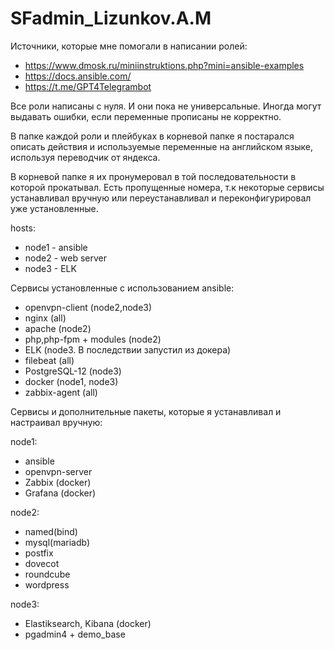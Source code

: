 # SFadmin_Lizunkov.A.M

Источники, которые мне помогали в написании ролей:
- https://www.dmosk.ru/miniinstruktions.php?mini=ansible-examples
- https://docs.ansible.com/
- https://t.me/GPT4Telegrambot 

Все роли написаны с нуля. И они пока не универсальные. Иногда могут выдавать ошибки, если переменные прописаны не корректно.

В папке каждой роли и плейбуках в корневой папке я постарался описать действия и используемые переменные на английском языке, используя переводчик от яндекса.

В корневой папке я их пронумеровал в той последовательности в которой прокатывал.
Есть пропущенные номера, т.к некоторые сервисы устанавливал вручную или переустанавливал и переконфигурировал уже установленные.


hosts:
  - node1 - ansible
  - node2 - web server
  - node3 - ELK

Сервисы установленные с использованием ansible:

- openvpn-client (node2,node3)
- nginx (all)
- apache (node2)
- php,php-fpm + modules (node2)
- ELK (node3. В последствии запустил из докера) 
- filebeat (all)
- PostgreSQL-12 (node3)
- docker (node1, node3)
- zabbix-agent (all)

Сервисы и дополнительные пакеты, которые я устанавливал и настраивал вручную:

node1:
  - ansible
  - openvpn-server
  - Zabbix (docker)
  - Grafana (docker)

node2:
  - named(bind)
  - mysql(mariadb)
  - postfix
  - dovecot
  - roundcube
  - wordpress

node3:
  - Elastiksearch, Kibana (docker)
  - pgadmin4 + demo_base

